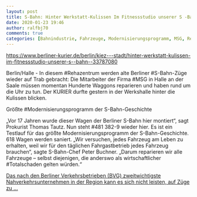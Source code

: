 ```yaml
---
layout: post
title: S-Bahn: Hinter Werkstatt-Kulissen Im Fitnessstudio unserer S -Bahn, aus Berliner Kurier
date: 2020-01-23 19:46
author: ralfbj70
comments: true
categories: [Bahnindustrie, Fahrzeuge, Modernisierungsprogramm, MSG, Rehazentrum, S-Bahn, Totalschaden, Werkstätten]
---
```

https://www.berliner-kurier.de/berlin/kiez---stadt/hinter-werkstatt-kulissen-im-fitnessstudio-unserer-s--bahn--33787080

Berlin/Halle - In diesem #Rehazentrum werden alte Berliner #S-Bahn-Züge wieder auf Trab gebracht: Die Mitarbeiter der Firma #MSG in Halle an der Saale müssen momentan Hunderte Waggons reparieren und haben rund um die Uhr zu tun. Der KURIER durfte gestern in der Werkshalle hinter die Kulissen blicken.

Größte #Modernisierungsprogramm der S-Bahn-Geschichte

„Vor 17 Jahren wurde dieser Wagen der Berliner S-Bahn hier montiert“, sagt Prokurist Thomas Tautz. Nun steht #481 382-9 wieder hier. Es ist ein Testlauf für das größte Modernisierungsprogramm der S-Bahn-Geschichte. 618 Wagen werden saniert.
„Wir versuchen, jedes Fahrzeug am Leben zu erhalten, weil wir für den täglichen Fahrgastbetrieb jedes Fahrzeug brauchen“, sagte S-Bahn-Chef Peter Buchner. „Darum reparieren wir alle Fahrzeuge – selbst diejenigen, die anderswo als wirtschaftlicher #Totalschaden gelten würden.“

<a href="https://www.berliner-kurier.de/berlin/kiez---stadt/hinter-werkstatt-kulissen-im-fitnessstudio-unserer-s--bahn--33787080">Das nach den Berliner Verkehrsbetrieben (BVG) zweitwichtigste Nahverkehrsunternehmen in der Region kann es sich nicht leisten, auf Züge zu ...</a>
